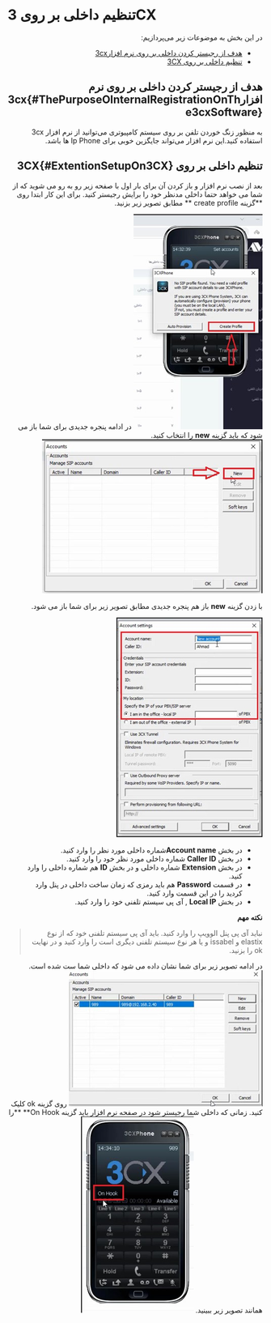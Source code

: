 # تنظیم داخلی بر روی 3CX 

<div dir="rtl">

در این بخش به موضوعات زیر می‌پردازیم:
- [هدف از رجیستر کردن داخلی بر روی نرم افزار3cx](#ThePurposeOInternalRegistrationOnThe3cxSoftware)
- [تنظیم داخلی بر روی 3CX](#ExtentionSetupOn3CX)

## هدف از رجیستر کردن داخلی بر روی نرم افزار3cx{#ThePurposeOInternalRegistrationOnThe3cxSoftware}
به منظور زنگ خوردن تلفن بر روی سیستم کامپیوتری می‌توانید از نرم افزار 3cx استفاده کنید.این نرم افزار می‌تواند جایگزین خوبی برای Ip Phone ها باشد.

## تنظیم داخلی بر روی 3CX{#ExtentionSetupOn3CX}
بعد از نصب نرم افزار و باز کردن آن برای بار اول با صفحه زیر رو به رو می شوید که از شما می خواهد حتما داخلی مدنظر خود را برایش رجیستر کنید. برای این کار ابتدا روی **گزینه create profile ** مطابق تصویر زیر بزنید.

![تصویر کانفیگ نرم افزار](./Images/setup.jpg)
در ادامه پنجره جدیدی برای شما باز می شود که باید گزینه **new** را انتخاب کنید.
![تصویر کانفیگ نرم افزار](./Images/configur.jpg)

با زدن گزینه **new** باز هم پنجره جدیدی مطابق تصویر زیر برای شما باز می شود.

![تصویر کانفیگ نرم افزار](./Images/configur1.jpg)
- در بخش **Account name**شماره داخلی مورد نظر را وارد کنید. 
- در بخش **Caller ID**  شماره داخلی مورد نظر خود را وارد کنید. 
- در بخش  **Extension** شماره داخلی و در بخش **ID** هم شماره داخلی را وارد کنید.
- در قسمت **Password** هم باید رمزی که زمان ساخت داخلی در پنل وارد کردید را در این قسمت وارد کنید. 
- در بخش **Local IP** , آی پی سیستم تلفنی خود را وارد کنید.

**نکته مهم** 
 >نباید آی پی پنل الوویپ را وارد کنید. باید آی پی سیستم تلفنی خود که از نوع elastix و issabel و یا هر نوع سیستم تلفنی دیگری است را وارد کنید و در نهایت ok را بزنید.

در ادامه تصویر زیر برای شما نشان داده می شود که داخلی شما ست شده است.
![تصویر کانفیگ نرم افزار](./Images/configur2.jpg)
روی گزینه ok کلیک کنید. زمانی که داخلی شما رجیستر شود در صفحه نرم افزار باید گزینه On Hook**  **را همانند تصویر زیر ببینید.
![تصویر کانفیگ نرم افزار](./Images/configur3.jpg)
</div>